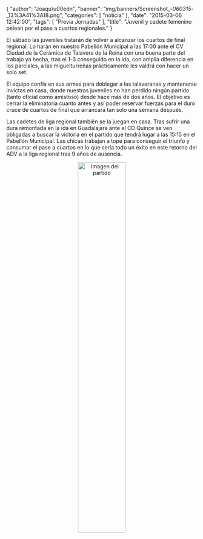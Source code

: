 {
  "author": "Joaqu\u00edn", 
  "banner": "img/banners/Screenshot_-_060315_-_13%3A41%3A18.png", 
  "categories": [
    "noticia"
  ], 
  "date": "2015-03-06 12:42:00", 
  "tags": [
    "Previa Jornadas"
  ], 
  "title": "Juvenil y cadete femenino pelean por el pase a cuartos regionales."
}

El sábado las juveniles tratarán de volver a alcanzar los cuartos de final regional. Lo harán en nuestro Pabellón Municipal a las 17:00 ante el CV Ciudad de la Cerámica de Talavera de la Reina con una buena parte del trabajo ya hecha, tras el 1-3 conseguido en la ida, con amplia diferencia en los parciales, a las miguelturreñas prácticamente les valdrá con hacer un solo set.

El equipo confía en sus armas para doblegar a las talaveranas y mantenerse invictas en casa, donde nuestras juveniles no han perdido ningún partido (tanto oficial como amistoso) desde hace más de dos años. El objetivo es cerrar la eliminatoria cuanto antes y así poder reservar fuerzas para el duro cruce de cuartos de final que arrancará tan solo una semana después.

Las cadetes de liga regional también se la juegan en casa. Tras sufrir una dura remontada en la ida en Guadalajara ante el CD Quince se ven obligadas a buscar la victoria en el partido que tendrá lugar a las 15:15 en el Pabellón Municipal. Las chicas trabajan a tope para conseguir el triunfo y consumar el pase a cuartos en lo que sería todo un éxito en este retorno del ADV a la liga regional tras 9 años de ausencia.

<center>
<a target="_new" href="http://www.advmiguelturra.org/img/banners/Screenshot%20-%20060315%20-%2013%3A41%3A18.png"> 
<img alt="Imagen del partido" width="50%" align="center" src="http://www.advmiguelturra.org/img/banners/Screenshot%20-%20060315%20-%2013%3A41%3A18.png"/> </a> </center>



